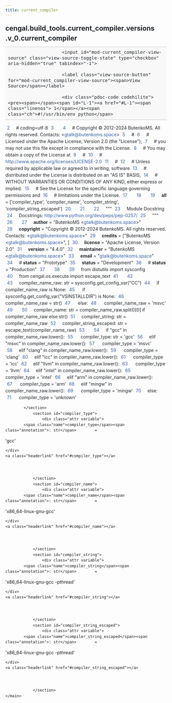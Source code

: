 ```yaml
---
title: current_compiler
---
```


<div>
    <main class="pdoc">
            <section class="module-info">
                    <h1 class="modulename">
cengal<wbr>.build_tools<wbr>.current_compiler<wbr>.versions<wbr>.v_0<wbr>.current_compiler    </h1>

                
                        <input id="mod-current_compiler-view-source" class="view-source-toggle-state" type="checkbox" aria-hidden="true" tabindex="-1">

                        <label class="view-source-button" for="mod-current_compiler-view-source"><span>View Source</span></label>

                        <div class="pdoc-code codehilite"><pre><span></span><span id="L-1"><a href="#L-1"><span class="linenos"> 1</span></a><span class="ch">#!/usr/bin/env python</span>
</span><span id="L-2"><a href="#L-2"><span class="linenos"> 2</span></a><span class="c1"># coding=utf-8</span>
</span><span id="L-3"><a href="#L-3"><span class="linenos"> 3</span></a>
</span><span id="L-4"><a href="#L-4"><span class="linenos"> 4</span></a><span class="c1"># Copyright © 2012-2024 ButenkoMS. All rights reserved. Contacts: &lt;gtalk@butenkoms.space&gt;</span>
</span><span id="L-5"><a href="#L-5"><span class="linenos"> 5</span></a><span class="c1"># </span>
</span><span id="L-6"><a href="#L-6"><span class="linenos"> 6</span></a><span class="c1"># Licensed under the Apache License, Version 2.0 (the &quot;License&quot;);</span>
</span><span id="L-7"><a href="#L-7"><span class="linenos"> 7</span></a><span class="c1"># you may not use this file except in compliance with the License.</span>
</span><span id="L-8"><a href="#L-8"><span class="linenos"> 8</span></a><span class="c1"># You may obtain a copy of the License at</span>
</span><span id="L-9"><a href="#L-9"><span class="linenos"> 9</span></a><span class="c1"># </span>
</span><span id="L-10"><a href="#L-10"><span class="linenos">10</span></a><span class="c1">#     http://www.apache.org/licenses/LICENSE-2.0</span>
</span><span id="L-11"><a href="#L-11"><span class="linenos">11</span></a><span class="c1"># </span>
</span><span id="L-12"><a href="#L-12"><span class="linenos">12</span></a><span class="c1"># Unless required by applicable law or agreed to in writing, software</span>
</span><span id="L-13"><a href="#L-13"><span class="linenos">13</span></a><span class="c1"># distributed under the License is distributed on an &quot;AS IS&quot; BASIS,</span>
</span><span id="L-14"><a href="#L-14"><span class="linenos">14</span></a><span class="c1"># WITHOUT WARRANTIES OR CONDITIONS OF ANY KIND, either express or implied.</span>
</span><span id="L-15"><a href="#L-15"><span class="linenos">15</span></a><span class="c1"># See the License for the specific language governing permissions and</span>
</span><span id="L-16"><a href="#L-16"><span class="linenos">16</span></a><span class="c1"># limitations under the License.</span>
</span><span id="L-17"><a href="#L-17"><span class="linenos">17</span></a>
</span><span id="L-18"><a href="#L-18"><span class="linenos">18</span></a>
</span><span id="L-19"><a href="#L-19"><span class="linenos">19</span></a><span class="n">__all__</span> <span class="o">=</span> <span class="p">[</span><span class="s1">&#39;compiler_type&#39;</span><span class="p">,</span> <span class="s1">&#39;compiler_name&#39;</span><span class="p">,</span> <span class="s1">&#39;compiler_string&#39;</span><span class="p">,</span> <span class="s1">&#39;compiler_string_escaped&#39;</span><span class="p">]</span>
</span><span id="L-20"><a href="#L-20"><span class="linenos">20</span></a>
</span><span id="L-21"><a href="#L-21"><span class="linenos">21</span></a>
</span><span id="L-22"><a href="#L-22"><span class="linenos">22</span></a><span class="sd">&quot;&quot;&quot;</span>
</span><span id="L-23"><a href="#L-23"><span class="linenos">23</span></a><span class="sd">Module Docstring</span>
</span><span id="L-24"><a href="#L-24"><span class="linenos">24</span></a><span class="sd">Docstrings: http://www.python.org/dev/peps/pep-0257/</span>
</span><span id="L-25"><a href="#L-25"><span class="linenos">25</span></a><span class="sd">&quot;&quot;&quot;</span>
</span><span id="L-26"><a href="#L-26"><span class="linenos">26</span></a>
</span><span id="L-27"><a href="#L-27"><span class="linenos">27</span></a><span class="n">__author__</span> <span class="o">=</span> <span class="s2">&quot;ButenkoMS &lt;gtalk@butenkoms.space&gt;&quot;</span>
</span><span id="L-28"><a href="#L-28"><span class="linenos">28</span></a><span class="n">__copyright__</span> <span class="o">=</span> <span class="s2">&quot;Copyright © 2012-2024 ButenkoMS. All rights reserved. Contacts: &lt;gtalk@butenkoms.space&gt;&quot;</span>
</span><span id="L-29"><a href="#L-29"><span class="linenos">29</span></a><span class="n">__credits__</span> <span class="o">=</span> <span class="p">[</span><span class="s2">&quot;ButenkoMS &lt;gtalk@butenkoms.space&gt;&quot;</span><span class="p">,</span> <span class="p">]</span>
</span><span id="L-30"><a href="#L-30"><span class="linenos">30</span></a><span class="n">__license__</span> <span class="o">=</span> <span class="s2">&quot;Apache License, Version 2.0&quot;</span>
</span><span id="L-31"><a href="#L-31"><span class="linenos">31</span></a><span class="n">__version__</span> <span class="o">=</span> <span class="s2">&quot;4.4.0&quot;</span>
</span><span id="L-32"><a href="#L-32"><span class="linenos">32</span></a><span class="n">__maintainer__</span> <span class="o">=</span> <span class="s2">&quot;ButenkoMS &lt;gtalk@butenkoms.space&gt;&quot;</span>
</span><span id="L-33"><a href="#L-33"><span class="linenos">33</span></a><span class="n">__email__</span> <span class="o">=</span> <span class="s2">&quot;gtalk@butenkoms.space&quot;</span>
</span><span id="L-34"><a href="#L-34"><span class="linenos">34</span></a><span class="c1"># __status__ = &quot;Prototype&quot;</span>
</span><span id="L-35"><a href="#L-35"><span class="linenos">35</span></a><span class="n">__status__</span> <span class="o">=</span> <span class="s2">&quot;Development&quot;</span>
</span><span id="L-36"><a href="#L-36"><span class="linenos">36</span></a><span class="c1"># __status__ = &quot;Production&quot;</span>
</span><span id="L-37"><a href="#L-37"><span class="linenos">37</span></a>
</span><span id="L-38"><a href="#L-38"><span class="linenos">38</span></a>
</span><span id="L-39"><a href="#L-39"><span class="linenos">39</span></a><span class="kn">from</span> <span class="nn">distutils</span> <span class="kn">import</span> <span class="n">sysconfig</span>
</span><span id="L-40"><a href="#L-40"><span class="linenos">40</span></a><span class="kn">from</span> <span class="nn">cengal.os.execute</span> <span class="kn">import</span> <span class="n">escape_text</span>
</span><span id="L-41"><a href="#L-41"><span class="linenos">41</span></a>
</span><span id="L-42"><a href="#L-42"><span class="linenos">42</span></a>
</span><span id="L-43"><a href="#L-43"><span class="linenos">43</span></a><span class="n">compiler_name_raw</span><span class="p">:</span> <span class="nb">str</span> <span class="o">=</span> <span class="n">sysconfig</span><span class="o">.</span><span class="n">get_config_var</span><span class="p">(</span><span class="s2">&quot;CC&quot;</span><span class="p">)</span>
</span><span id="L-44"><a href="#L-44"><span class="linenos">44</span></a><span class="k">if</span> <span class="n">compiler_name_raw</span> <span class="ow">is</span> <span class="kc">None</span><span class="p">:</span>
</span><span id="L-45"><a href="#L-45"><span class="linenos">45</span></a>    <span class="k">if</span> <span class="n">sysconfig</span><span class="o">.</span><span class="n">get_config_var</span><span class="p">(</span><span class="s2">&quot;VSINSTALLDIR&quot;</span><span class="p">)</span> <span class="ow">is</span> <span class="kc">None</span><span class="p">:</span>
</span><span id="L-46"><a href="#L-46"><span class="linenos">46</span></a>        <span class="n">compiler_name_raw</span> <span class="o">=</span> <span class="nb">str</span><span class="p">()</span>
</span><span id="L-47"><a href="#L-47"><span class="linenos">47</span></a>    <span class="k">else</span><span class="p">:</span>
</span><span id="L-48"><a href="#L-48"><span class="linenos">48</span></a>        <span class="n">compiler_name_raw</span> <span class="o">=</span> <span class="s1">&#39;msvc&#39;</span>
</span><span id="L-49"><a href="#L-49"><span class="linenos">49</span></a>
</span><span id="L-50"><a href="#L-50"><span class="linenos">50</span></a><span class="n">compiler_name</span><span class="p">:</span> <span class="nb">str</span> <span class="o">=</span> <span class="n">compiler_name_raw</span><span class="o">.</span><span class="n">split</span><span class="p">()[</span><span class="mi">0</span><span class="p">]</span> <span class="k">if</span> <span class="n">compiler_name_raw</span> <span class="k">else</span> <span class="nb">str</span><span class="p">()</span>
</span><span id="L-51"><a href="#L-51"><span class="linenos">51</span></a><span class="n">compiler_string</span><span class="p">:</span> <span class="nb">str</span> <span class="o">=</span> <span class="n">compiler_name_raw</span>
</span><span id="L-52"><a href="#L-52"><span class="linenos">52</span></a><span class="n">compiler_string_escaped</span><span class="p">:</span> <span class="nb">str</span> <span class="o">=</span> <span class="n">escape_text</span><span class="p">(</span><span class="n">compiler_name_raw</span><span class="p">)</span>
</span><span id="L-53"><a href="#L-53"><span class="linenos">53</span></a>
</span><span id="L-54"><a href="#L-54"><span class="linenos">54</span></a><span class="k">if</span> <span class="s2">&quot;gcc&quot;</span> <span class="ow">in</span> <span class="n">compiler_name_raw</span><span class="o">.</span><span class="n">lower</span><span class="p">():</span>
</span><span id="L-55"><a href="#L-55"><span class="linenos">55</span></a>    <span class="n">compiler_type</span><span class="p">:</span> <span class="nb">str</span> <span class="o">=</span> <span class="s1">&#39;gcc&#39;</span>
</span><span id="L-56"><a href="#L-56"><span class="linenos">56</span></a><span class="k">elif</span> <span class="s2">&quot;msvc&quot;</span> <span class="ow">in</span> <span class="n">compiler_name_raw</span><span class="o">.</span><span class="n">lower</span><span class="p">():</span>
</span><span id="L-57"><a href="#L-57"><span class="linenos">57</span></a>    <span class="n">compiler_type</span> <span class="o">=</span> <span class="s1">&#39;msvc&#39;</span>
</span><span id="L-58"><a href="#L-58"><span class="linenos">58</span></a><span class="k">elif</span> <span class="s2">&quot;clang&quot;</span> <span class="ow">in</span> <span class="n">compiler_name_raw</span><span class="o">.</span><span class="n">lower</span><span class="p">():</span>
</span><span id="L-59"><a href="#L-59"><span class="linenos">59</span></a>    <span class="n">compiler_type</span> <span class="o">=</span> <span class="s1">&#39;clang&#39;</span>
</span><span id="L-60"><a href="#L-60"><span class="linenos">60</span></a><span class="k">elif</span> <span class="s2">&quot;icc&quot;</span> <span class="ow">in</span> <span class="n">compiler_name_raw</span><span class="o">.</span><span class="n">lower</span><span class="p">():</span>
</span><span id="L-61"><a href="#L-61"><span class="linenos">61</span></a>    <span class="n">compiler_type</span> <span class="o">=</span> <span class="s1">&#39;icc&#39;</span>
</span><span id="L-62"><a href="#L-62"><span class="linenos">62</span></a><span class="k">elif</span> <span class="s2">&quot;llvm&quot;</span> <span class="ow">in</span> <span class="n">compiler_name_raw</span><span class="o">.</span><span class="n">lower</span><span class="p">():</span>
</span><span id="L-63"><a href="#L-63"><span class="linenos">63</span></a>    <span class="n">compiler_type</span> <span class="o">=</span> <span class="s1">&#39;llvm&#39;</span>
</span><span id="L-64"><a href="#L-64"><span class="linenos">64</span></a><span class="k">elif</span> <span class="s2">&quot;intel&quot;</span> <span class="ow">in</span> <span class="n">compiler_name_raw</span><span class="o">.</span><span class="n">lower</span><span class="p">():</span>
</span><span id="L-65"><a href="#L-65"><span class="linenos">65</span></a>    <span class="n">compiler_type</span> <span class="o">=</span> <span class="s1">&#39;intel&#39;</span>
</span><span id="L-66"><a href="#L-66"><span class="linenos">66</span></a><span class="k">elif</span> <span class="s2">&quot;arm&quot;</span> <span class="ow">in</span> <span class="n">compiler_name_raw</span><span class="o">.</span><span class="n">lower</span><span class="p">():</span>
</span><span id="L-67"><a href="#L-67"><span class="linenos">67</span></a>    <span class="n">compiler_type</span> <span class="o">=</span> <span class="s1">&#39;arm&#39;</span>
</span><span id="L-68"><a href="#L-68"><span class="linenos">68</span></a><span class="k">elif</span> <span class="s2">&quot;mingw&quot;</span> <span class="ow">in</span> <span class="n">compiler_name_raw</span><span class="o">.</span><span class="n">lower</span><span class="p">():</span>
</span><span id="L-69"><a href="#L-69"><span class="linenos">69</span></a>    <span class="n">compiler_type</span> <span class="o">=</span> <span class="s1">&#39;mingw&#39;</span>
</span><span id="L-70"><a href="#L-70"><span class="linenos">70</span></a><span class="k">else</span><span class="p">:</span>
</span><span id="L-71"><a href="#L-71"><span class="linenos">71</span></a>    <span class="n">compiler_type</span> <span class="o">=</span> <span class="s1">&#39;unknown&#39;</span>
</span></pre></div>


            </section>
                <section id="compiler_type">
                    <div class="attr variable">
            <span class="name">compiler_type</span><span class="annotation">: str</span>        =
<span class="default_value">&#39;gcc&#39;</span>

        
    </div>
    <a class="headerlink" href="#compiler_type"></a>
    
    

                </section>
                <section id="compiler_name">
                    <div class="attr variable">
            <span class="name">compiler_name</span><span class="annotation">: str</span>        =
<span class="default_value">&#39;x86_64-linux-gnu-gcc&#39;</span>

        
    </div>
    <a class="headerlink" href="#compiler_name"></a>
    
    

                </section>
                <section id="compiler_string">
                    <div class="attr variable">
            <span class="name">compiler_string</span><span class="annotation">: str</span>        =
<span class="default_value">&#39;x86_64-linux-gnu-gcc -pthread&#39;</span>

        
    </div>
    <a class="headerlink" href="#compiler_string"></a>
    
    

                </section>
                <section id="compiler_string_escaped">
                    <div class="attr variable">
            <span class="name">compiler_string_escaped</span><span class="annotation">: str</span>        =
<span class="default_value">&#39;x86_64-linux-gnu-gcc -pthread&#39;</span>

        
    </div>
    <a class="headerlink" href="#compiler_string_escaped"></a>
    
    

                </section>
    </main>


<style>pre{line-height:125%;}span.linenos{color:inherit; background-color:transparent; padding-left:5px; padding-right:20px;}.pdoc-code .hll{background-color:#ffffcc}.pdoc-code{background:#f8f8f8;}.pdoc-code .c{color:#3D7B7B; font-style:italic}.pdoc-code .err{border:1px solid #FF0000}.pdoc-code .k{color:#008000; font-weight:bold}.pdoc-code .o{color:#666666}.pdoc-code .ch{color:#3D7B7B; font-style:italic}.pdoc-code .cm{color:#3D7B7B; font-style:italic}.pdoc-code .cp{color:#9C6500}.pdoc-code .cpf{color:#3D7B7B; font-style:italic}.pdoc-code .c1{color:#3D7B7B; font-style:italic}.pdoc-code .cs{color:#3D7B7B; font-style:italic}.pdoc-code .gd{color:#A00000}.pdoc-code .ge{font-style:italic}.pdoc-code .gr{color:#E40000}.pdoc-code .gh{color:#000080; font-weight:bold}.pdoc-code .gi{color:#008400}.pdoc-code .go{color:#717171}.pdoc-code .gp{color:#000080; font-weight:bold}.pdoc-code .gs{font-weight:bold}.pdoc-code .gu{color:#800080; font-weight:bold}.pdoc-code .gt{color:#0044DD}.pdoc-code .kc{color:#008000; font-weight:bold}.pdoc-code .kd{color:#008000; font-weight:bold}.pdoc-code .kn{color:#008000; font-weight:bold}.pdoc-code .kp{color:#008000}.pdoc-code .kr{color:#008000; font-weight:bold}.pdoc-code .kt{color:#B00040}.pdoc-code .m{color:#666666}.pdoc-code .s{color:#BA2121}.pdoc-code .na{color:#687822}.pdoc-code .nb{color:#008000}.pdoc-code .nc{color:#0000FF; font-weight:bold}.pdoc-code .no{color:#880000}.pdoc-code .nd{color:#AA22FF}.pdoc-code .ni{color:#717171; font-weight:bold}.pdoc-code .ne{color:#CB3F38; font-weight:bold}.pdoc-code .nf{color:#0000FF}.pdoc-code .nl{color:#767600}.pdoc-code .nn{color:#0000FF; font-weight:bold}.pdoc-code .nt{color:#008000; font-weight:bold}.pdoc-code .nv{color:#19177C}.pdoc-code .ow{color:#AA22FF; font-weight:bold}.pdoc-code .w{color:#bbbbbb}.pdoc-code .mb{color:#666666}.pdoc-code .mf{color:#666666}.pdoc-code .mh{color:#666666}.pdoc-code .mi{color:#666666}.pdoc-code .mo{color:#666666}.pdoc-code .sa{color:#BA2121}.pdoc-code .sb{color:#BA2121}.pdoc-code .sc{color:#BA2121}.pdoc-code .dl{color:#BA2121}.pdoc-code .sd{color:#BA2121; font-style:italic}.pdoc-code .s2{color:#BA2121}.pdoc-code .se{color:#AA5D1F; font-weight:bold}.pdoc-code .sh{color:#BA2121}.pdoc-code .si{color:#A45A77; font-weight:bold}.pdoc-code .sx{color:#008000}.pdoc-code .sr{color:#A45A77}.pdoc-code .s1{color:#BA2121}.pdoc-code .ss{color:#19177C}.pdoc-code .bp{color:#008000}.pdoc-code .fm{color:#0000FF}.pdoc-code .vc{color:#19177C}.pdoc-code .vg{color:#19177C}.pdoc-code .vi{color:#19177C}.pdoc-code .vm{color:#19177C}.pdoc-code .il{color:#666666}</style>
<style>:root{--pdoc-background:#fff;}.pdoc{--text:#212529;--muted:#6c757d;--link:#3660a5;--link-hover:#1659c5;--code:#f8f8f8;--active:#fff598;--accent:#eee;--accent2:#c1c1c1;--nav-hover:rgba(255, 255, 255, 0.5);--name:#0066BB;--def:#008800;--annotation:#007020;}</style>
<style>.pdoc{color:var(--text);box-sizing:border-box;line-height:1.5;background:none;}.pdoc .pdoc-button{cursor:pointer;display:inline-block;border:solid black 1px;border-radius:2px;font-size:.75rem;padding:calc(0.5em - 1px) 1em;transition:100ms all;}.pdoc .pdoc-alert{padding:1rem 1rem 1rem calc(1.5rem + 24px);border:1px solid transparent;border-radius:.25rem;background-repeat:no-repeat;background-position:1rem center;margin-bottom:1rem;}.pdoc .pdoc-alert > *:last-child{margin-bottom:0;}.pdoc .pdoc-alert-note {color:#084298;background-color:#cfe2ff;border-color:#b6d4fe;background-image:url("data:image/svg+xml,%3Csvg%20xmlns%3D%22http%3A//www.w3.org/2000/svg%22%20width%3D%2224%22%20height%3D%2224%22%20fill%3D%22%23084298%22%20viewBox%3D%220%200%2016%2016%22%3E%3Cpath%20d%3D%22M8%2016A8%208%200%201%200%208%200a8%208%200%200%200%200%2016zm.93-9.412-1%204.705c-.07.34.029.533.304.533.194%200%20.487-.07.686-.246l-.088.416c-.287.346-.92.598-1.465.598-.703%200-1.002-.422-.808-1.319l.738-3.468c.064-.293.006-.399-.287-.47l-.451-.081.082-.381%202.29-.287zM8%205.5a1%201%200%201%201%200-2%201%201%200%200%201%200%202z%22/%3E%3C/svg%3E");}.pdoc .pdoc-alert-warning{color:#664d03;background-color:#fff3cd;border-color:#ffecb5;background-image:url("data:image/svg+xml,%3Csvg%20xmlns%3D%22http%3A//www.w3.org/2000/svg%22%20width%3D%2224%22%20height%3D%2224%22%20fill%3D%22%23664d03%22%20viewBox%3D%220%200%2016%2016%22%3E%3Cpath%20d%3D%22M8.982%201.566a1.13%201.13%200%200%200-1.96%200L.165%2013.233c-.457.778.091%201.767.98%201.767h13.713c.889%200%201.438-.99.98-1.767L8.982%201.566zM8%205c.535%200%20.954.462.9.995l-.35%203.507a.552.552%200%200%201-1.1%200L7.1%205.995A.905.905%200%200%201%208%205zm.002%206a1%201%200%201%201%200%202%201%201%200%200%201%200-2z%22/%3E%3C/svg%3E");}.pdoc .pdoc-alert-danger{color:#842029;background-color:#f8d7da;border-color:#f5c2c7;background-image:url("data:image/svg+xml,%3Csvg%20xmlns%3D%22http%3A//www.w3.org/2000/svg%22%20width%3D%2224%22%20height%3D%2224%22%20fill%3D%22%23842029%22%20viewBox%3D%220%200%2016%2016%22%3E%3Cpath%20d%3D%22M5.52.359A.5.5%200%200%201%206%200h4a.5.5%200%200%201%20.474.658L8.694%206H12.5a.5.5%200%200%201%20.395.807l-7%209a.5.5%200%200%201-.873-.454L6.823%209.5H3.5a.5.5%200%200%201-.48-.641l2.5-8.5z%22/%3E%3C/svg%3E");}.pdoc .visually-hidden{position:absolute !important;width:1px !important;height:1px !important;padding:0 !important;margin:-1px !important;overflow:hidden !important;clip:rect(0, 0, 0, 0) !important;white-space:nowrap !important;border:0 !important;}.pdoc h1, .pdoc h2, .pdoc h3{font-weight:300;margin:.3em 0;padding:.2em 0;}.pdoc > section:not(.module-info) h1{font-size:1.5rem;font-weight:500;}.pdoc > section:not(.module-info) h2{font-size:1.4rem;font-weight:500;}.pdoc > section:not(.module-info) h3{font-size:1.3rem;font-weight:500;}.pdoc > section:not(.module-info) h4{font-size:1.2rem;}.pdoc > section:not(.module-info) h5{font-size:1.1rem;}.pdoc a{text-decoration:none;color:var(--link);}.pdoc a:hover{color:var(--link-hover);}.pdoc blockquote{margin-left:2rem;}.pdoc pre{border-top:1px solid var(--accent2);border-bottom:1px solid var(--accent2);margin-top:0;margin-bottom:1em;padding:.5rem 0 .5rem .5rem;overflow-x:auto;background-color:var(--code);}.pdoc code{color:var(--text);padding:.2em .4em;margin:0;font-size:85%;background-color:var(--accent);border-radius:6px;}.pdoc a > code{color:inherit;}.pdoc pre > code{display:inline-block;font-size:inherit;background:none;border:none;padding:0;}.pdoc > section:not(.module-info){margin-bottom:1.5rem;}.pdoc .modulename{margin-top:0;font-weight:bold;}.pdoc .modulename a{color:var(--link);transition:100ms all;}.pdoc .git-button{float:right;border:solid var(--link) 1px;}.pdoc .git-button:hover{background-color:var(--link);color:var(--pdoc-background);}.view-source-toggle-state,.view-source-toggle-state ~ .pdoc-code{display:none;}.view-source-toggle-state:checked ~ .pdoc-code{display:block;}.view-source-button{display:inline-block;float:right;font-size:.75rem;line-height:1.5rem;color:var(--muted);padding:0 .4rem 0 1.3rem;cursor:pointer;text-indent:-2px;}.view-source-button > span{visibility:hidden;}.module-info .view-source-button{float:none;display:flex;justify-content:flex-end;margin:-1.2rem .4rem -.2rem 0;}.view-source-button::before{position:absolute;content:"View Source";display:list-item;list-style-type:disclosure-closed;}.view-source-toggle-state:checked ~ .attr .view-source-button::before,.view-source-toggle-state:checked ~ .view-source-button::before{list-style-type:disclosure-open;}.pdoc .docstring{margin-bottom:1.5rem;}.pdoc section:not(.module-info) .docstring{margin-left:clamp(0rem, 5vw - 2rem, 1rem);}.pdoc .docstring .pdoc-code{margin-left:1em;margin-right:1em;}.pdoc h1:target,.pdoc h2:target,.pdoc h3:target,.pdoc h4:target,.pdoc h5:target,.pdoc h6:target,.pdoc .pdoc-code > pre > span:target{background-color:var(--active);box-shadow:-1rem 0 0 0 var(--active);}.pdoc .pdoc-code > pre > span:target{display:block;}.pdoc div:target > .attr,.pdoc section:target > .attr,.pdoc dd:target > a{background-color:var(--active);}.pdoc *{scroll-margin:2rem;}.pdoc .pdoc-code .linenos{user-select:none;}.pdoc .attr:hover{filter:contrast(0.95);}.pdoc section, .pdoc .classattr{position:relative;}.pdoc .headerlink{--width:clamp(1rem, 3vw, 2rem);position:absolute;top:0;left:calc(0rem - var(--width));transition:all 100ms ease-in-out;opacity:0;}.pdoc .headerlink::before{content:"#";display:block;text-align:center;width:var(--width);height:2.3rem;line-height:2.3rem;font-size:1.5rem;}.pdoc .attr:hover ~ .headerlink,.pdoc *:target > .headerlink,.pdoc .headerlink:hover{opacity:1;}.pdoc .attr{display:block;margin:.5rem 0 .5rem;padding:.4rem .4rem .4rem 1rem;background-color:var(--accent);overflow-x:auto;}.pdoc .classattr{margin-left:2rem;}.pdoc .name{color:var(--name);font-weight:bold;}.pdoc .def{color:var(--def);font-weight:bold;}.pdoc .signature{background-color:transparent;}.pdoc .param, .pdoc .return-annotation{white-space:pre;}.pdoc .signature.multiline .param{display:block;}.pdoc .signature.condensed .param{display:inline-block;}.pdoc .annotation{color:var(--annotation);}.pdoc .view-value-toggle-state,.pdoc .view-value-toggle-state ~ .default_value{display:none;}.pdoc .view-value-toggle-state:checked ~ .default_value{display:inherit;}.pdoc .view-value-button{font-size:.5rem;vertical-align:middle;border-style:dashed;margin-top:-0.1rem;}.pdoc .view-value-button:hover{background:white;}.pdoc .view-value-button::before{content:"show";text-align:center;width:2.2em;display:inline-block;}.pdoc .view-value-toggle-state:checked ~ .view-value-button::before{content:"hide";}.pdoc .inherited{margin-left:2rem;}.pdoc .inherited dt{font-weight:700;}.pdoc .inherited dt, .pdoc .inherited dd{display:inline;margin-left:0;margin-bottom:.5rem;}.pdoc .inherited dd:not(:last-child):after{content:", ";}.pdoc .inherited .class:before{content:"class ";}.pdoc .inherited .function a:after{content:"()";}.pdoc .search-result .docstring{overflow:auto;max-height:25vh;}.pdoc .search-result.focused > .attr{background-color:var(--active);}.pdoc .attribution{margin-top:2rem;display:block;opacity:0.5;transition:all 200ms;filter:grayscale(100%);}.pdoc .attribution:hover{opacity:1;filter:grayscale(0%);}.pdoc .attribution img{margin-left:5px;height:35px;vertical-align:middle;width:70px;transition:all 200ms;}.pdoc table{display:block;width:max-content;max-width:100%;overflow:auto;margin-bottom:1rem;}.pdoc table th{font-weight:600;}.pdoc table th, .pdoc table td{padding:6px 13px;border:1px solid var(--accent2);}</style></div>